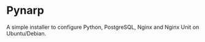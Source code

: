# Pynarp

A simple installer to configure Python, PostgreSQL, Nginx and Nginx Unit on Ubuntu/Debian.